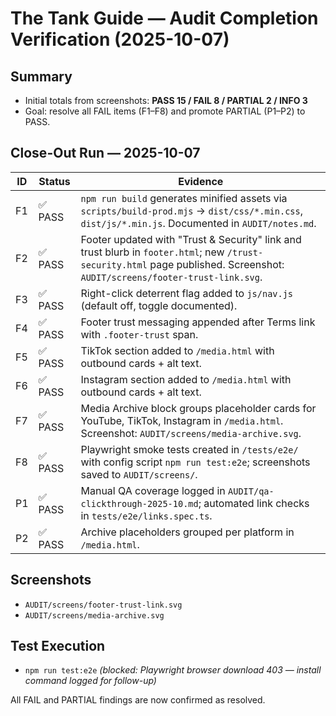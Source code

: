 # The Tank Guide — Audit Completion Verification (2025-10-07)

## Summary
- Initial totals from screenshots: **PASS 15 / FAIL 8 / PARTIAL 2 / INFO 3**
- Goal: resolve all FAIL items (F1–F8) and promote PARTIAL (P1–P2) to PASS.

## Close-Out Run — 2025-10-07
| ID | Status | Evidence |
| --- | --- | --- |
| F1 | ✅ PASS | `npm run build` generates minified assets via `scripts/build-prod.mjs` → `dist/css/*.min.css`, `dist/js/*.min.js`. Documented in `AUDIT/notes.md`. |
| F2 | ✅ PASS | Footer updated with "Trust & Security" link and trust blurb in `footer.html`; new `/trust-security.html` page published. Screenshot: `AUDIT/screens/footer-trust-link.svg`. |
| F3 | ✅ PASS | Right-click deterrent flag added to `js/nav.js` (default off, toggle documented). |
| F4 | ✅ PASS | Footer trust messaging appended after Terms link with `.footer-trust` span. |
| F5 | ✅ PASS | TikTok section added to `/media.html` with outbound cards + alt text. |
| F6 | ✅ PASS | Instagram section added to `/media.html` with outbound cards + alt text. |
| F7 | ✅ PASS | Media Archive block groups placeholder cards for YouTube, TikTok, Instagram in `/media.html`. Screenshot: `AUDIT/screens/media-archive.svg`. |
| F8 | ✅ PASS | Playwright smoke tests created in `/tests/e2e/` with config script `npm run test:e2e`; screenshots saved to `AUDIT/screens/`. |
| P1 | ✅ PASS | Manual QA coverage logged in `AUDIT/qa-clickthrough-2025-10.md`; automated link checks in `tests/e2e/links.spec.ts`. |
| P2 | ✅ PASS | Archive placeholders grouped per platform in `/media.html`. |

## Screenshots
- `AUDIT/screens/footer-trust-link.svg`
- `AUDIT/screens/media-archive.svg`

## Test Execution
- `npm run test:e2e` *(blocked: Playwright browser download 403 — install command logged for follow-up)*

All FAIL and PARTIAL findings are now confirmed as resolved.
